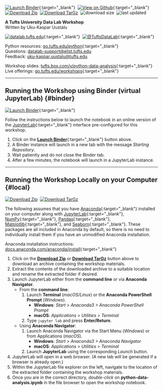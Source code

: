 [![Launch Binder](https://mybinder.org/badge_logo.svg)](https://mybinder.org/v2/gh/tuftsdatalab/python-data-analysis/main?urlpath=lab/tree/python-data-analysis.ipynb){:target="_blank"}&nbsp;
[![View on Github](https://tuftsdatalab.github.io/badges/github.svg)](https://github.com/tuftsdatalab/python-data-analysis){:target="_blank"}&nbsp;
[![Download Zip](https://tuftsdatalab.github.io/badges/zip.svg)](https://github.com/tuftsdatalab/python-data-analysis/zipball/main)&nbsp;
[![Download TarGz](https://tuftsdatalab.github.io/badges/tgz.svg)](https://github.com/tuftsdatalab/python-data-analysis/tarball/main)&nbsp;
![download size](https://img.shields.io/github/repo-size/tuftsdatalab/python-data-analysis?label=download%20size)&nbsp;
![last updated](https://img.shields.io/github/last-commit/tuftsdatalab/python-data-analysis?label=last%20updated)

**A Tufts University Data Lab Workshop**\
Written by Uku-Kaspar Uustalu

[![datalab.tufts.edu](https://tuftsdatalab.github.io/badges/datalab.svg)](https://sites.tufts.edu/datalab){:target="_blank"}&nbsp;
[![@TuftsDataLab](https://tuftsdatalab.github.io/badges/twitter.svg)](https://twitter.com/intent/follow?screen_name=tuftsdatalab){:target="_blank"}

Python resources: [go.tufts.edu/python](https://sites.tufts.edu/datalab/python/){:target="_blank"}\
Questions: <datalab-support@elist.tufts.edu>\
Feedback: <uku-kaspar.uustalu@tufts.edu>

Workshop slides: [tufts.box.com/v/python-data-analysis](https://tufts.box.com/v/numpy-slides){:target="_blank"}\
Live offerings: [go.tufts.edu/workshops](https://sites.tufts.edu/datalab/workshops/){:target="_blank"}

---
## Running the Workshop using Binder (virtual JupyterLab) {#binder}
[![Launch Binder](https://mybinder.org/badge_logo.svg)](https://mybinder.org/v2/gh/tuftsdatalab/python-data-analysis/main?urlpath=lab/tree/python-data-analysis.ipynb){:target="_blank"}

Follow the instructions below to launch the notebook in an online version of the [JupyterLab](https://jupyterlab.readthedocs.io/en/stable/){:target="_blank"} interface pre-configured for this workshop.

1. Click on the [**Launch Binder**](https://mybinder.org/v2/gh/tuftsdatalab/python-data-analysis/main?urlpath=lab/tree/python-data-analysis.ipynb){:target="_blank"} button above.
2. A Binder instance will launch in a new tab with the message *Starting Repository*.
3. Wait patiently and do not close the Binder tab.
4. After a few minutes, the notebook will launch in a JupyterLab instance.

---
## Running the Workshop Locally on your Computer {#local}
[![Download Zip](https://tuftsdatalab.github.io/badges/zip.svg)](https://github.com/tuftsdatalab/python-data-analysis/zipball/main)&nbsp;
[![Download TarGz](https://tuftsdatalab.github.io/badges/tgz.svg)](https://github.com/tuftsdatalab/python-data-analysis/tarball/main)

The following assumes that you have [Anaconda](https://www.anaconda.com/products/individual){:target="_blank"} installed on your computer along with [JupyterLab](https://jupyterlab.readthedocs.io/en/stable/){:target="_blank"}, [NumPy](https://numpy.org/){:target="_blank"}, [Pandas](https://pandas.pydata.org/){:target="_blank"}, [Matplotlib](https://matplotlib.org/){:target="_blank"}, and [Seaborn](https://seaborn.pydata.org/){:target="_blank"}. These packages are all included in Anaconda by default, so there is no need to individually install them if you have an unmodified Anaconda installation.

Anaconda installation instructions: [docs.anaconda.com/anaconda/install](https://docs.anaconda.com/anaconda/install/){:target="_blank"}

1. Click on the [**Download Zip**](https://github.com/tuftsdatalab/python-data-analysis/zipball/main) or [**Download TarGz**](https://github.com/tuftsdatalab/python-data-analysis/zipball/main) button above to download an archive containing the workshop materials.
2. Extract the contents of the downloaded archive to a suitable location and rename the extracted folder if desired.
3. Launch JupyterLab either from the **command line** or via **Anaconda Navigator**.
    - From the **command line**:
        1. Launch **Terminal** (*macOS/Linux*) or the **Anaconda PowerShell Prompt** (*Windows*).
            - **Windows**: *Start > Anaconda3 > Anaconda PowerShell Prompt*
            - **macOS**: *Applications > Utilities > Terminal*
        2. Type `jupyter lab` and press **Enter/Return**.
    - Using **Anaconda Navigator**:
        1. Launch Anaconda Navigator via the Start Menu (*Windows*) or from Applications (*macOS*).
            - **Windows**: *Start > Anaconda3 > Anaconda Navigator*
            - **macOS**: *Applications > Utilities > Terminal*
        2. Launch **JupyterLab** using the corresponding *Launch* button.
4. JupyterLab will open in a web browser. (A new tab will be generated if a browser is already open.)
5. Within the JupyterLab file explorer on the left, navigate to the location of the extracted folder containing the workshop materials.
6. Once you are in the correct directory, *double-click* on **python-data-analysis.ipynb** in the file browser to open the workshop notebook.